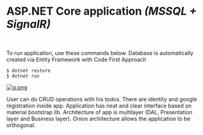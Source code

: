 # ASP.NET Core application <i>(MSSQL + SignalR)</i>
<br>
<p>To run application, use these commands below. Database is automatically created via Entity Framework with Code First Approach</p>

```
$ dotnet restore
$ dotnet run
```

[![q.png](https://i.postimg.cc/nz3S0XKd/q.png)](https://postimg.cc/2bBx58Kv)

User can do CRUD operations with his todos. There are identity and google registration inside app. Application has neat and clear interface based on material bootstrap lib. Architecture of app is multilayer (DAL, Presentation layer and Business layer). Onion architecture allows the application to be orthogonal.

